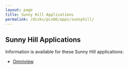 ```yaml
---
layout: page
title: Sunny Hill Applications
permalink: /disks/pcx86/apps/sunnyhill/
---
```


Sunny Hill Applications
---

Information is available for these Sunny Hill applications:

* [Omniview](omniview/)
